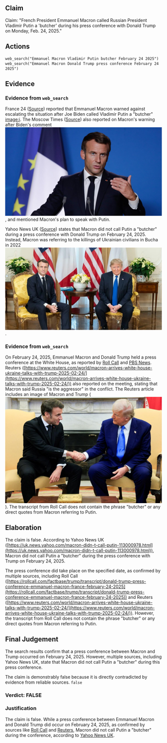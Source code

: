 ## Claim
Claim: "French President Emmanuel Macron called Russian President Vladimir Putin a 'butcher' during his press conference with Donald Trump on Monday, Feb. 24, 2025."

## Actions
```
web_search("Emmanuel Macron Vladimir Putin butcher February 24 2025")
web_search("Emmanuel Macron Donald Trump press conference February 24 2025")
```

## Evidence
### Evidence from `web_search`
France 24 ([Source](https://www.france24.com/en/live-news/20220327-macron-warns-against-escalation-after-biden-brands-putin-butcher)) reported that Emmanuel Macron warned against escalating the situation after Joe Biden called Vladimir Putin a "butcher" <image:i>. The Moscow Times ([Source](https://www.themoscowtimes.com/2022/03/27/macron-warns-against-escalation-after-biden-brands-putin-butcher-a77097)) also reported on Macron's warning after Biden's comment ![image 1434](media/2025-08-06_19-35-1754508923-800237.jpg), and mentioned Macron's plan to speak with Putin.

Yahoo News UK ([Source](https://uk.news.yahoo.com/macron-didn-t-call-putin-113000978.html)) states that Macron did not call Putin a "butcher" during a press conference with Donald Trump on February 24, 2025. Instead, Macron was referring to the killings of Ukrainian civilians in Bucha in 2022 ![image 1433](media/2025-08-06_19-35-1754508911-381476.jpg).


### Evidence from `web_search`
On February 24, 2025, Emmanuel Macron and Donald Trump held a press conference at the White House, as reported by [Roll Call](https://rollcall.com/factbase/trump/transcript/donald-trump-press-conference-emmanuel-macron-france-february-24-2025) and [PBS News](https://www.pbs.org/newshour/world/watch-macron-corrects-trump-after-he-says-european-support-for-ukraine-was-a-loan). Reuters ([https://www.reuters.com/world/macron-arrives-white-house-ukraine-talks-with-trump-2025-02-24/](https://www.reuters.com/world/macron-arrives-white-house-ukraine-talks-with-trump-2025-02-24/)) also reported on the meeting, stating that Macron said Russia "is the aggressor" in the conflict. The Reuters article includes an image of Macron and Trump (![image 1444](media/2025-08-06_19-42-1754509362-961709.jpg)). The transcript from Roll Call does not contain the phrase "butcher" or any direct quotes from Macron referring to Putin.


## Elaboration
The claim is false. According to Yahoo News UK ([https://uk.news.yahoo.com/macron-didn-t-call-putin-113000978.html](https://uk.news.yahoo.com/macron-didn-t-call-putin-113000978.html)), Macron did not call Putin a "butcher" during the press conference with Trump on February 24, 2025.

The press conference did take place on the specified date, as confirmed by multiple sources, including Roll Call ([https://rollcall.com/factbase/trump/transcript/donald-trump-press-conference-emmanuel-macron-france-february-24-2025](https://rollcall.com/factbase/trump/transcript/donald-trump-press-conference-emmanuel-macron-france-february-24-2025)) and Reuters ([https://www.reuters.com/world/macron-arrives-white-house-ukraine-talks-with-trump-2025-02-24/](https://www.reuters.com/world/macron-arrives-white-house-ukraine-talks-with-trump-2025-02-24/)). However, the transcript from Roll Call does not contain the phrase "butcher" or any direct quotes from Macron referring to Putin.


## Final Judgement
The search results confirm that a press conference between Macron and Trump occurred on February 24, 2025. However, multiple sources, including Yahoo News UK, state that Macron did not call Putin a "butcher" during this press conference.

The claim is demonstrably false because it is directly contradicted by evidence from reliable sources. `false`


### Verdict: FALSE

### Justification
The claim is false. While a press conference between Emmanuel Macron and Donald Trump did occur on February 24, 2025, as confirmed by sources like [Roll Call](https://rollcall.com/factbase/trump/transcript/donald-trump-press-conference-emmanuel-macron-france-february-24-2025) and [Reuters](https://www.reuters.com/world/macron-arrives-white-house-ukraine-talks-with-trump-2025-02-24/), Macron did not call Putin a "butcher" during the conference, according to [Yahoo News UK](https://uk.news.yahoo.com/macron-didn-t-call-putin-113000978.html).
